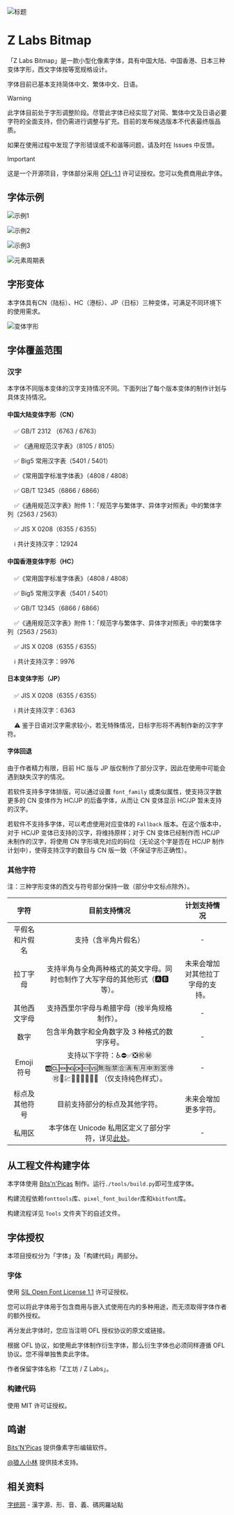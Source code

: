 ![标题](/img/title.png "Title")

# Z Labs Bitmap

「Z Labs Bitmap」是一款小型化像素字体，具有中国大陆、中国香港、日本三种变体字形，西文字体按等宽规格设计。

字体目前已基本支持简体中文、繁体中文、日语。

> [!WARNING]
> 
> 此字体目前处于字形调整阶段。尽管此字体已经实现了对简、繁体中文及日语必要字符的全面支持，但仍需进行调整与扩充。目前的发布候选版本不代表最终版品质。
> 
> 如果在使用过程中发现了字形错误或不和谐等问题，请及时在 Issues 中反馈。

> [!IMPORTANT]
> 
> 这是一个开源项目，字体部分采用 [OFL-1.1](https://openfontlicense.org/open-font-license-official-text/) 许可证授权。您可以免费商用此字体。
> 

## 字体示例

![示例1](/img/Sample_1.PNG "Sample 1")

![示例2](/img/Sample_2.PNG "Sample 2")

![示例3](/img/Sample_3.PNG "Sample 3")

![元素周期表](/img/periodic-table.png "元素周期表")

## 字形变体

本字体具有CN（陆标）、HC（港标）、JP（日标）三种变体，可满足不同环境下的使用需求。

![变体字形](/img/MultiLanguage.PNG "Multi-Language Varient")


## 字体覆盖范围

### 汉字

本字体不同版本变体的汉字支持情况不同。下面列出了每个版本变体的制作计划与具体支持情况。

#### 中国大陆变体字形（CN）

&nbsp;&nbsp;&nbsp;&nbsp;✅ GB/T 2312 （6763 / 6763）

&nbsp;&nbsp;&nbsp;&nbsp;✅ 《通用规范汉字表》（8105 / 8105）

&nbsp;&nbsp;&nbsp;&nbsp;✅ Big5 常用汉字表（5401 / 5401）

&nbsp;&nbsp;&nbsp;&nbsp;✅《常用国字标准字体表》（4808 / 4808）

&nbsp;&nbsp;&nbsp;&nbsp;✅ GB/T 12345（6866 / 6866）

&nbsp;&nbsp;&nbsp;&nbsp;✅《通用规范汉字表》附件 1：「规范字与繁体字、异体字对照表」中的繁体字列（2563 / 2563）

&nbsp;&nbsp;&nbsp;&nbsp;✅ JIS X 0208（6355 / 6355）

&nbsp;&nbsp;&nbsp;&nbsp;ℹ️ 共计支持汉字：12924

#### 中国香港变体字形（HC）

&nbsp;&nbsp;&nbsp;&nbsp;✅《常用国字标准字体表》（4808 / 4808）

&nbsp;&nbsp;&nbsp;&nbsp;✅ Big5 常用汉字表（5401 / 5401）

&nbsp;&nbsp;&nbsp;&nbsp;✅ GB/T 12345（6866 / 6866）

&nbsp;&nbsp;&nbsp;&nbsp;✅《通用规范汉字表》附件 1：「规范字与繁体字、异体字对照表」中的繁体字列（2563 / 2563）

&nbsp;&nbsp;&nbsp;&nbsp;✅ JIS X 0208（6355 / 6355）

&nbsp;&nbsp;&nbsp;&nbsp;ℹ️ 共计支持汉字：9976

#### 日本变体字形（JP）

&nbsp;&nbsp;&nbsp;&nbsp;✅ JIS X 0208（6355 / 6355）

&nbsp;&nbsp;&nbsp;&nbsp;ℹ️ 共计支持汉字：6363

&nbsp;&nbsp;&nbsp;&nbsp;⚠️ 鉴于日语对汉字需求较小，若无特殊情况，日标字形将不再制作新的汉字字符。

#### 字体回退

由于作者精力有限，目前 HC 版与 JP 版仅制作了部分汉字，因此在使用中可能会遇到缺失汉字的情况。

若软件支持多字体排版，可以通过设置 `font_family` 或类似属性，使支持汉字数更多的 CN 变体作为 HC/JP 的后备字体，从而让 CN 变体显示 HC/JP 暂未支持的汉字。

若软件不支持多字体，可以考虑使用对应变体的 `Fallback` 版本。在这个版本中，对于 HC/JP 变体已支持的汉字，将维持原样；对于 CN 变体已经制作而 HC/JP 未制作的汉字，将使用 CN 字形填充对应的码位（无论这个字是否在 HC/JP 制作计划中），使得支持汉字的数目与 CN 版一致（不保证字形正确性）。

### 其他字符

注：三种字形变体的西文与符号部分保持一致（部分中文标点除外）。

| 字符  | 目前支持情况  | 计划支持情况  |
| :------------: | :------------: | :------------: |
| 平假名和片假名  |  支持（含半角片假名） | -  |
| 拉丁字母  |  支持半角与全角两种格式的英文字母。同时也制作了大写字母的其他形式（🅰🅱等）。 | 未来会增加对其他拉丁字母的支持。  |
| 其他西文字母  |  支持西里尔字母与希腊字母（按半角规格制作）。 | -  |
|  数字 | 包含半角数字和全角数字及 3 种格式的数字序号。  |  - |
| Emoji 符号  | 支持以下字符：♿⛔✅❎㊗️㊙️🆎🆑🆕🆖🆗🆘🆚🈚️🈯️🈲️🈴️🈵️🈶️🈷️️🈸️🈹️🈺️🉐️🉑️🏧💹🔟🔠🔡🔢🚫🚾 （仅支持纯色样式）。 | -  |
| 标点及其他符号 | 目前支持部分的标点及其他字符。 | 未来会增加更多字符。 |
| 私用区 | 本字体在 Unicode 私用区定义了部分字符，详见[此处](https://github.com/Astro-2539/ZLabs-Bitmap/blob/main/docs/PUA.md)。| -  |


## 从工程文件构建字体

本字体使用 [Bits'n'Picas](https://github.com/kreativekorp/bitsnpicas) 制作。运行`./tools/build.py`即可生成字体。

构建流程依赖`fonttools`库、`pixel_font_builder`库和`kbitfont`库。

构建流程详见 `Tools` 文件夹下的自述文件。
    

## 字体授权

本项目授权分为「字体」及「构建代码」两部分。

### 字体

使用 [SIL Open Font License 1.1](https://openfontlicense.org/open-font-license-official-text/) 许可证授权。

您可以将此字体用于包含商用与嵌入式使用在内的多种用途，而无须取得字体作者的额外授权。

再分发此字体时，您应当注明 OFL 授权协议的原文或链接。

根据 OFL 协议，如使用此字体制作衍生字体，那么衍生字体也必须同样遵循 OFL 协议。您不得单独售卖此字体。

作者保留字体名称「Z工坊 / Z Labs」。

### 构建代码

使用 MIT 许可证授权。


## 鸣谢

[Bits'N'Picas](https://github.com/kreativekorp/bitsnpicas) 提供像素字形编辑软件。

[@狼人小林](https://github.com/TakWolf) 提供技术支持。

## 相关资料

[字统网](https://zi.tools/) - 漢字源、形、音、義、碼网羅站點
